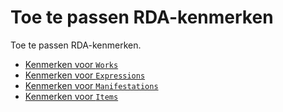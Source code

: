 # Toe te passen RDA-kenmerken

Toe te passen RDA-kenmerken.

* [Kenmerken voor `Works`](Work-kenmerken.md)
* [Kenmerken voor `Expressions`](Expression-kenmerken.md)
* [Kenmerken voor `Manifestations`](Manifestation-kenmerken.md)
* [Kenmerken voor `Items`](Item-kenmerken.md)